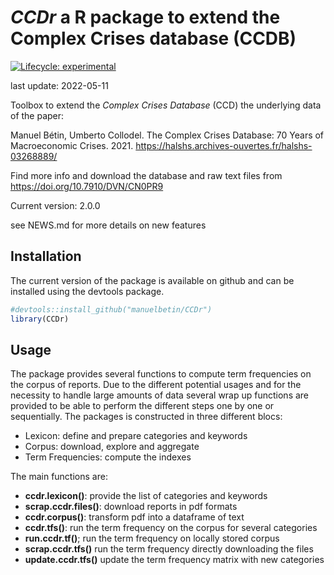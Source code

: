 
<!-- README.md is generated from README.Rmd. Please edit that file -->

# *CCDr* a R package to extend the Complex Crises database (CCDB)

<!-- badges: start -->

[![Lifecycle:
experimental](https://img.shields.io/badge/lifecycle-experimental-orange.svg)](https://www.tidyverse.org/lifecycle/#experimental)

last update: 2022-05-11

Toolbox to extend the *Complex Crises Database* (CCD) the underlying
data of the paper:

Manuel Bétin, Umberto Collodel. The Complex Crises Database: 70 Years of
Macroeconomic Crises. 2021.
<https://halshs.archives-ouvertes.fr/halshs-03268889/>

Find more info and download the database and raw text files from
<https://doi.org/10.7910/DVN/CN0PR9>

Current version: 2.0.0

see NEWS.md for more details on new features

## Installation

The current version of the package is available on github and can be
installed using the devtools package.

``` r
#devtools::install_github("manuelbetin/CCDr")
library(CCDr)
```

## Usage

The package provides several functions to compute term frequencies on
the corpus of reports. Due to the different potential usages and for the
necessity to handle large amounts of data several wrap up functions are
provided to be able to perform the different steps one by one or
sequentially. The packages is constructed in three different blocs:

-   Lexicon: define and prepare categories and keywords
-   Corpus: download, explore and aggregate
-   Term Frequencies: compute the indexes

The main functions are:

-   **ccdr.lexicon()**: provide the list of categories and keywords
-   **scrap.ccdr.files()**: download reports in pdf formats
-   **ccdr.corpus()**: transform pdf into a dataframe of text
-   **ccdr.tfs()**: run the term frequency on the corpus for several
    categories
-   **run.ccdr.tf()**; run the term frequency on locally stored corpus
-   **scrap.ccdr.tfs()** run the term frequency directly downloading the
    files
-   **update.ccdr.tfs()** update the term frequency matrix with new
    categories
